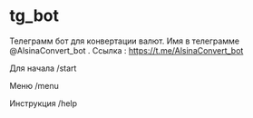# tg_bot 

Телеграмм бот для конвертации валют. Имя в телеграмме @AlsinaConvert_bot . Ссылка : https://t.me/AlsinaConvert_bot 

Для начала /start 

Меню /menu 

Инструкция /help 

